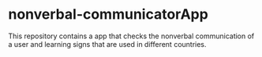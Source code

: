 # nonverbal-communicatorApp
This repository contains a app that checks the nonverbal communication of a user and learning signs that are used in different countries.

